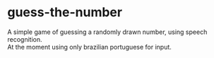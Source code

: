 # guess-the-number

A simple game of guessing a randomly drawn number, using speech recognition.\
At the moment using only brazilian portuguese for input.
